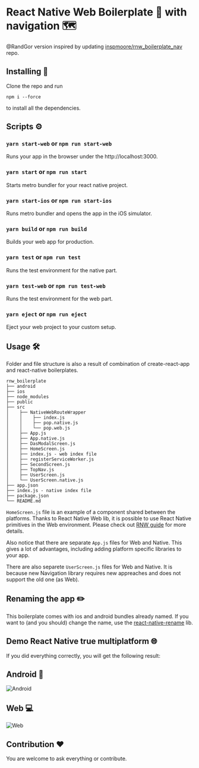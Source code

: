 # React Native Web Boilerplate 🥘 with navigation 🗺

@RandGor version inspired by updating [inspmoore/rnw_boilerplate_nav](https://github.com/inspmoore/rnw_boilerplate_nav) repo.

## Installing 🔩

Clone the repo and run

```
npm i --force
```

to install all the dependencies.

## Scripts ️️️⚙️

### `yarn start-web` or `npm run start-web`

Runs your app in the browser under the http://localhost:3000.

### `yarn start` or `npm run start`

Starts metro bundler for your react native project.

### `yarn start-ios` or `npm run start-ios`

Runs metro bundler and opens the app in the iOS simulator.

### `yarn build` or `npm run build`

Builds your web app for production.

### `yarn test` or `npm run test`

Runs the test environment for the native part.

### `yarn test-web` or `npm run test-web`

Runs the test environment for the web part.

### `yarn eject` or `npm run eject`

Eject your web project to your custom setup.

## Usage 🛠

Folder and file structure is also a result of combination of create-react-app and react-native boilerplates.

```
rnw_boilerplate
├── android
├── ios
├── node_modules
├── public
├── src
│    ├── NativeWebRouteWrapper
│    │    ├── index.js
│    │    ├── pop.native.js
│    │    └── pop.web.js
│    ├── App.js
│    ├── App.native.js
│    ├── DasModalScreen.js
│    ├── HomeScreen.js
│    ├── index.js - web index file
│    ├── registerServiceWorker.js
│    ├── SecondScreen.js
│    ├── TopNav.js
│    ├── UserScreen.js
│    └── UserScreen.native.js
├── app.json
├── index.js - native index file
├── package.json
└── README.md
```

`HomeScreen.js` file is an example of a component shared between the platforms. Thanks to React Native Web lib, it is possible to use React Native primitives in the Web environment. Please check out [RNW guide](https://github.com/necolas/react-native-web) for more details.

Also notice that there are separate `App.js` files for Web and Native. This gives a lot of advantages, including adding platform specific libraries to your app.

There are also separete `UserScreen.js` files for Web and Native. It is because new Navigation library requires new appreaches and does not support the old one (as Web).

## Renaming the app ✏️

This boilerplate comes with ios and android bundles already named. If you want to (and you should) change the name, use the [react-native-rename](https://github.com/junedomingo/react-native-rename) lib.

## Demo React Native true multiplatform 🌐

If you did everything correctly, you will get the following result:

## Android 📱
![Android](https://i.imgur.com/Ln6rBzl.png)

## Web 💻
![Web](https://i.imgur.com/fRRp1P9.png)

## Contribution ❤️

You are welcome to ask everything or contribute.